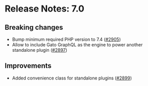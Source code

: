 # Release Notes: 7.0

## Breaking changes

- Bump minimum required PHP version to 7.4 ([#2905](https://github.com/GatoGraphQL/GatoGraphQL/pull/2905))
- Allow to include Gato GraphQL as the engine to power another standalone plugin ([#2897](https://github.com/GatoGraphQL/GatoGraphQL/pull/2897))

## Improvements

- Added convenience class for standalone plugins ([#2899](https://github.com/GatoGraphQL/GatoGraphQL/pull/2899))

<!-- ## Fixed -->
